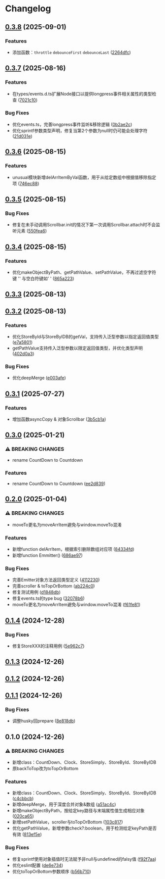 # Changelog


## [0.3.8](https://github.com/Xli33/utils-where/compare/v0.3.7...v0.3.8) (2025-09-01)


### Features

* 添加函数：`throttle`  `debounceFirst` `debounceLast` ([2264dfc](https://github.com/Xli33/utils-where/commit/2264dfc92f52413985f8817e2e371c639918569f))

## [0.3.7](https://github.com/Xli33/utils-where/compare/v0.3.6...v0.3.7) (2025-08-16)


### Features

* 在types/events.d.ts扩展Node接口以提供longpress事件相关属性的类型检查 ([7021c10](https://github.com/Xli33/utils-where/commit/7021c107cbc8fae1b72e861597c49d87631f6f91))


### Bug Fixes

* 优化events.ts，完善longpress事件监听&移除逻辑 ([0b2ae2c](https://github.com/Xli33/utils-where/commit/0b2ae2c466613bbfb3c080f4329921ab2ac985fa))
* 优化sprintf参数类型声明，修复当第2个参数为null时仍可能会处理字符 ([21d031e](https://github.com/Xli33/utils-where/commit/21d031ea62d3621bf2d9636eb30ad290b2da5ee4))

## [0.3.6](https://github.com/Xli33/utils-where/compare/v0.3.5...v0.3.6) (2025-08-15)


### Features

* unusual模块新增delArrItemByVal函数，用于从给定数组中根据值移除指定项 ([746ec88](https://github.com/Xli33/utils-where/commit/746ec88b97527cb735e43b3313baf89ad1741158))

## [0.3.5](https://github.com/Xli33/utils-where/compare/v0.3.4...v0.3.5) (2025-08-15)


### Bug Fixes

* 修复在未手动调用Scrollbar.init的情况下第一次调用Scrollbar.attach时不会监听元素 ([550fea6](https://github.com/Xli33/utils-where/commit/550fea658aaedd05bafdde553fb2ec5d3a9e834c))

## [0.3.4](https://github.com/Xli33/utils-where/compare/v0.3.3...v0.3.4) (2025-08-15)


### Features

* 优化makeObjectByPath、getPathValue、setPathValue，不再过滤空字符键 '' 与空白符键如' ' ([865a223](https://github.com/Xli33/utils-where/commit/865a2234f534e608eb18ccb72685f4f8bca970de))

## [0.3.3](https://github.com/Xli33/utils-where/compare/v0.3.2...v0.3.3) (2025-08-13)

## [0.3.2](https://github.com/Xli33/utils-where/compare/v0.3.1...v0.3.2) (2025-08-13)


### Features

* 优化StoreById与StoreByIDB的getVal，支持传入泛型参数以指定返回值类型 ([e7a5801](https://github.com/Xli33/utils-where/commit/e7a5801979353084a42eeff8a07da556a4f3acc0))
* getPathValue支持传入泛型参数以限定返回值类型，并优化类型声明 ([402d0a3](https://github.com/Xli33/utils-where/commit/402d0a3b2b0987df04f80e761ab84a1164827c52))


### Bug Fixes

* 优化deepMerge ([e003afe](https://github.com/Xli33/utils-where/commit/e003afe5b05c450ae4df42818780a130814a3a2d))

## [0.3.1](https://github.com/Xli33/utils-where/compare/v0.3.0...v0.3.1) (2025-07-27)


### Features

* 增加函数asyncCopy & 对象Scrollbar ([3b5cb1a](https://github.com/Xli33/utils-where/commit/3b5cb1a359e061755ae46d325e9927561c50c4bc))

## [0.3.0](https://github.com/Xli33/utils-where/compare/v0.2.0...v0.3.0) (2025-01-21)


### ⚠ BREAKING CHANGES

* rename CountDown to Countdown

### Features

* rename CountDown to Countdown ([ee2d839](https://github.com/Xli33/utils-where/commit/ee2d83988dd3dc5c9f431a7e4e86fab791985eb5))

## [0.2.0](https://github.com/Xli33/utils-where/compare/v0.1.4...v0.2.0) (2025-01-04)


### ⚠ BREAKING CHANGES

* moveTo更名为moveArrItem避免与window.moveTo混淆

### Features

* 新增function delArrItem，根据索引删除数组对应项 ([84334fd](https://github.com/Xli33/utils-where/commit/84334fde74ce36addfda72547c3e976f92999903))
* 新增function Emmitter<T extends Evt>() ([686ae97](https://github.com/Xli33/utils-where/commit/686ae97ed55456cf780787195fbc64c563f9dca6))


### Bug Fixes

* 完善Emitter对象方法返回类型定义 ([4112230](https://github.com/Xli33/utils-where/commit/4112230329cf101dc280faf8509c8b1ce8807128))
* 完善scroller & toTopOrBottom ([ab224c0](https://github.com/Xli33/utils-where/commit/ab224c0548e2423d2e9078fe5c8a109919e83f2c))
* 修复测试用例 ([d1848db](https://github.com/Xli33/utils-where/commit/d1848db98d101982b826e05cf45f1ed2ea2dd172))
* 修复events.ts的type bug ([32078b6](https://github.com/Xli33/utils-where/commit/32078b6224d6051e0114d60e3a96953b73a1400a))
* moveTo更名为moveArrItem避免与window.moveTo混淆 ([f61fe81](https://github.com/Xli33/utils-where/commit/f61fe816db5019fc1126c1ccf79424a95c1e7e1b))

## [0.1.4](https://github.com/Xli33/utils-where/compare/v0.1.3...v0.1.4) (2024-12-28)


### Bug Fixes

* 修复StoreXXX的注释用例 ([5e962c7](https://github.com/Xli33/utils-where/commit/5e962c7f22e3fa56f118f83ff2afbf2a70951b7c))

## [0.1.3](https://github.com/Xli33/utils-where/compare/v0.1.2...v0.1.3) (2024-12-26)

## [0.1.2](https://github.com/Xli33/utils-where/compare/v0.1.1...v0.1.2) (2024-12-26)

## [0.1.1](https://github.com/Xli33/utils-where/compare/v0.1.0...v0.1.1) (2024-12-26)


### Bug Fixes

* 调整husky回prepare ([8e818db](https://github.com/Xli33/utils-where/commit/8e818dba25cbba13296641c982d5654e2736494b))

## 0.1.0 (2024-12-26)


### ⚠ BREAKING CHANGES

* 新增class：CountDown、Clock、StoreSimply、StoreById、StoreByIDB
* 原backToTop改为toTopOrBottom

### Features

* 新增class：CountDown、Clock、StoreSimply、StoreById、StoreByIDB ([c4cbbcb](https://github.com/Xli33/utils-where/commit/c4cbbcbe3a52ea6d2b90b2fc32d4d71a45d53d04))
* 新增deepMerge，用于深度合并对象&数组 ([a51ac4c](https://github.com/Xli33/utils-where/commit/a51ac4c870afc818de50abecee6a069fb1285275))
* 新增makeObjectByPath，按给定key路径与末端属性值生成相应对象 ([020ca65](https://github.com/Xli33/utils-where/commit/020ca65f3656e7ca29725128f4314ad30362a70c))
* 新增setPathValue，scroller与toTopOrBottom ([103c817](https://github.com/Xli33/utils-where/commit/103c8173756d2574bcae91043a38ab3ab1d5c027))
* 优化getPathValue，新增参数check?:boolean，用于检测给定keyPath是否有效 ([813ef5e](https://github.com/Xli33/utils-where/commit/813ef5e4b919e1ea530c6f45ea3b7225f23beff4))


### Bug Fixes

* 修复sprintf使用对象插值时无法赋予非null与undefined的falsy值 ([f92f7aa](https://github.com/Xli33/utils-where/commit/f92f7aa157ff3eedb3a10685ac4a6e11c40a5afd))
* 优化eslint配置 ([de6e734](https://github.com/Xli33/utils-where/commit/de6e7344084622a7fca66f89e3d30025c436f565))
* 优化toTopOrBottom参数顺序 ([b56b710](https://github.com/Xli33/utils-where/commit/b56b7103f2b8a59ed949f0bd1b3871b17463511c))
